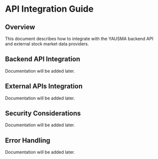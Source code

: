 # API Integration Guide

## Overview
This document describes how to integrate with the YAUSMA backend API and external stock market data providers.

## Backend API Integration
Documentation will be added later.

## External APIs Integration
Documentation will be added later.

## Security Considerations
Documentation will be added later.

## Error Handling
Documentation will be added later. 